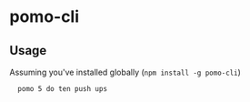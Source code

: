 # pomo-cli

## Usage

Assuming you've installed globally (`npm install -g pomo-cli`)

```
  pomo 5 do ten push ups
```

